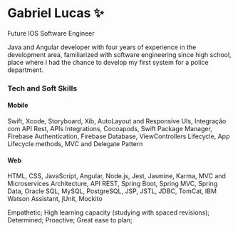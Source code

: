 # Gabriel Lucas ✨

Future IOS Software Engineer 

Java and Angular developer with four years of experience in the development area, familiarized with software engineering since high school, place where I had the chance to develop my first system for a police department.

### Tech and Soft Skills

#### Mobile
Swift, Xcode, Storyboard, Xib, AutoLayout and Responsive UIs, Integração com API Rest, APIs Integrations, Cocoapods, Swift Package Manager, Firebase Authentication, Firebase Database, ViewControllers Lifecycle, App Lifecycle methods, MVC and Delegate Pattern

#### Web 
HTML, CSS, JavaScript, Angular, Node.js, Jest, Jasmine, Karma, MVC and Microservices Architecture, API REST, Spring Boot, Spring MVC, Spring Data, Oracle SQL, MySQL, PostgreSQL, JSP, JSTL, JDBC, TomCat, IBM Watson Assistant, jUnit, Mockito

Empathetic; High learning capacity (studying with spaced revisions); Determined; Proactive; Great ease to plan;

<!--
**gabriel-lucas-sl/gabriel-lucas-sl** is a ✨ _special_ ✨ repository because its `README.md` (this file) appears on your GitHub profile.

Here are some ideas to get you started:

- 🔭 I’m currently working on ...
- 🌱 I’m currently learning ...
- 👯 I’m looking to collaborate on ...
- 🤔 I’m looking for help with ...
- 💬 Ask me about ...
- 📫 How to reach me: ...
- 😄 Pronouns: ...
- ⚡ Fun fact: ...
-->
